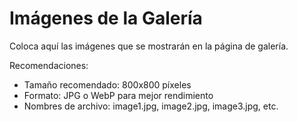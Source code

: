 # Imágenes de la Galería

Coloca aquí las imágenes que se mostrarán en la página de galería.

Recomendaciones:
- Tamaño recomendado: 800x800 píxeles
- Formato: JPG o WebP para mejor rendimiento
- Nombres de archivo: image1.jpg, image2.jpg, image3.jpg, etc.

